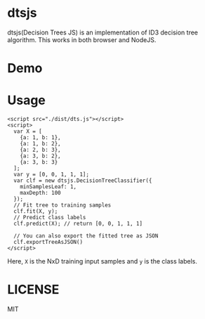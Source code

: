 dtsjs
=====

dtsjs(Decision Trees JS) is an implementation of ID3 decision tree algorithm.
This works in both browser and NodeJS.


Demo
====



Usage
=====

```
<script src="./dist/dts.js"></script>
<script>
  var X = [
    {a: 1, b: 1},
    {a: 1, b: 2},
    {a: 2, b: 3},
    {a: 3, b: 2},
    {a: 3, b: 3}
  ];
  var y = [0, 0, 1, 1, 1];
  var clf = new dtsjs.DecisionTreeClassifier({
    minSamplesLeaf: 1,
    maxDepth: 100
  });
  // Fit tree to training samples
  clf.fit(X, y);
  // Predict class labels
  clf.predict(X); // return [0, 0, 1, 1, 1]
  
  // You can also export the fitted tree as JSON
  clf.exportTreeAsJSON()
</script>
```

Here, `X` is the NxD training input samples and `y` is the class labels.


LICENSE
=======
MIT
